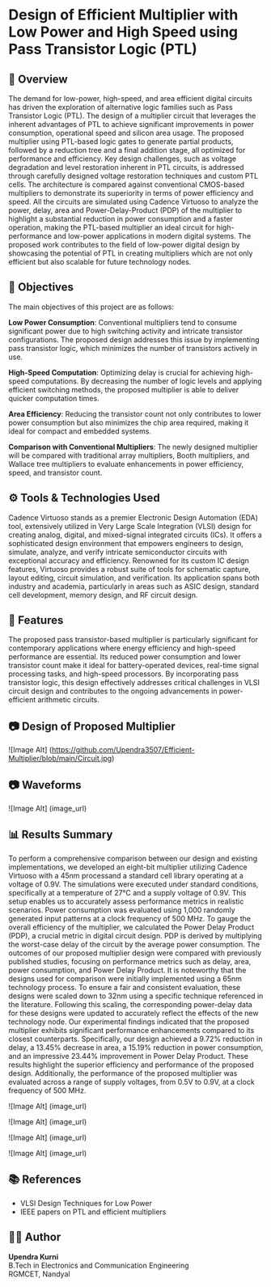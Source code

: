 # Design of Efficient Multiplier with Low Power and High Speed using Pass Transistor Logic (PTL)

## 📌  Overview

The demand for low-power, high-speed, and area efficient digital circuits has driven the exploration of alternative logic families such as Pass Transistor Logic (PTL). The design of a multiplier circuit that leverages the inherent advantages of PTL to achieve significant improvements in power consumption, operational speed and silicon area usage. The proposed multiplier using PTL-based logic gates to generate partial products, followed by a reduction tree and a final addition stage, all optimized for performance and efficiency. Key design challenges, such as voltage degradation and level restoration inherent in PTL circuits, is addressed through carefully designed voltage restoration techniques and custom PTL cells. The architecture is compared against conventional CMOS-based multipliers to demonstrate its superiority in terms of power efficiency and speed. All the circuits are simulated using Cadence Virtuoso to analyze the power, delay, area and Power-Delay-Product (PDP) of the multiplier to highlight a substantial reduction in power consumption and a faster operation, making the PTL-based multiplier an ideal circuit for high-performance and low-power applications in modern digital systems. The proposed work contributes to the field of low-power digital design by showcasing the potential of PTL in creating multipliers which are not only efficient but also scalable for future technology nodes.

## 🎯 Objectives

The main objectives of this project are as follows: 

**Low Power Consumption**: Conventional multipliers tend to consume significant power due to high switching activity and intricate transistor configurations. The proposed design addresses this issue by implementing pass transistor logic, which minimizes the number of transistors actively in use.

**High-Speed Computation**: Optimizing delay is crucial for achieving high-speed computations. By decreasing the number of logic levels and applying efficient switching methods, the proposed multiplier is able to deliver quicker computation times. 

**Area Efficiency**: Reducing the transistor count not only contributes to lower power consumption but also minimizes the chip area required, making it ideal for compact and embedded systems. 

**Comparison with Conventional Multipliers**: The newly designed multiplier will be compared with traditional array multipliers, Booth multipliers, and Wallace tree multipliers to evaluate enhancements in power efficiency, speed, and transistor count.

## ⚙ Tools & Technologies Used

Cadence Virtuoso stands as a premier Electronic Design Automation (EDA) tool, extensively utilized in Very Large Scale Integration (VLSI) design for creating analog, digital, and mixed-signal integrated circuits (ICs). It offers a sophisticated design environment that empowers engineers to design, simulate, analyze, and verify intricate semiconductor circuits with exceptional accuracy and efficiency. Renowned for its custom IC design features, Virtuoso provides a robust suite of tools for schematic capture, layout editing, circuit simulation, and verification. Its application spans both industry and academia, particularly in areas such as ASIC design, standard cell development, memory design, and RF circuit design.

## 🚀 Features

The proposed pass transistor-based multiplier is particularly significant for contemporary applications where energy efficiency and high-speed performance are essential. Its reduced power consumption and lower transistor count make it ideal for battery-operated devices, real-time signal processing tasks, and high-speed processors. By incorporating pass transistor logic, this design effectively addresses critical challenges in VLSI circuit design and contributes to the ongoing 
advancements in power-efficient arithmetic circuits.

## 📷 Design of Proposed Multiplier 

![Image Alt] (https://github.com/Upendra3507/Efficient-Multiplier/blob/main/Circuit.jpg)

## 📷 Waveforms

![Image Alt] (image_url)

## 📊 Results Summary

To perform a comprehensive comparison between our design and existing implementations, we developed an eight-bit multiplier utilizing Cadence Virtuoso with a 45nm processand a standard cell library operating at a voltage of 0.9V. The simulations were executed under standard conditions, specifically at a temperature of 27°C and a supply voltage of 0.9V. This setup enables us to accurately assess performance metrics in realistic scenarios. Power consumption was evaluated using 1,000 randomly generated input patterns at a clock frequency of 500 MHz. To gauge the overall efficiency of the multiplier, we calculated the Power Delay Product (PDP), a crucial metric in digital circuit design. PDP is derived by multiplying the worst-case delay of the circuit by the average power consumption. The outcomes of our proposed multiplier design were compared with previously published studies, focusing on performance metrics such as delay, area, power consumption, and Power Delay Product. It is noteworthy that the designs used for comparison were initially implemented using a 65nm technology process. To ensure a fair and consistent evaluation, these designs were scaled down to 32nm using a specific technique referenced in the literature. Following this scaling, the corresponding power-delay data for these designs were updated to accurately reflect the effects of the new technology node. Our experimental findings indicated that the proposed multiplier exhibits significant performance enhancements compared to its closest counterparts. Specifically, our design achieved a 9.72% reduction in delay, a 13.45% decrease in area, a 15.19% reduction in power consumption, and an impressive 23.44% improvement in Power Delay Product. These results highlight the superior efficiency and performance of the proposed design. Additionally, the performance of the proposed multiplier was evaluated across a range of supply voltages, from 0.5V to 0.9V, at a clock frequency of 500 MHz.

![Image Alt] (image_url)

![Image Alt] (image_url)

![Image Alt] (image_url)

![Image Alt] (image_url)


## 📚 References

- VLSI Design Techniques for Low Power
- IEEE papers on PTL and efficient multipliers

## 🧑‍💻 Author

**Upendra Kurni**  
B.Tech in Electronics and Communication Engineering  
RGMCET, Nandyal
